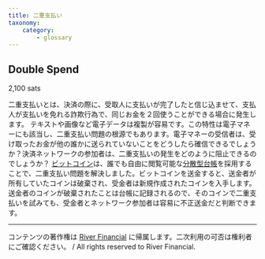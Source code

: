 ```yaml
---
title: 二重支払い
taxonomy:
    category:
        - glossary
---
```


## Double Spend
2,100 sats

二重支払いとは、決済の際に、受取人に支払いが完了したと信じ込ませて、支払人が支払いを免れる詐欺行為で、同じお金を２回使うことができる場合に発生します。
テキストや画像など電子データは複製が容易です。この特性は電子マネーにも該当し、二重支払い問題の根源でもあります。電子マネーの受信者は、受け取ったお金が他の誰かに送られていないことをどうしたら確信できるでしょうか？決済ネットワークの参加者は、二重支払いの発生をどのように阻止できるのでしょうか？
[ビットコイン](https://lostinbitcoin.sakuraweb.com/glossary/bitcoin/)は、誰でも自由に閲覧可能な[分散型台帳](https://lostinbitcoin.sakuraweb.com/glossary/decentralized_ledger/)を採用することで、二重支払い問題を解決しました。ビットコインを送金すると、送金者が所有していたコインは破棄され、受金者は新規作成されたコインを入手します。送金者のコインが破棄されたことは台帳に記録されるので、そのコインで二重支払いを試みても、受金者とネットワーク参加者は容易に不正送金だと判断できます。

---
コンテンツの著作権は [River Financial](https://river.com/) に帰属します。二次利用の可否は権利者にご確認ください。 / All rights reserved to River Financial.

